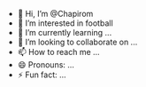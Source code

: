- 👋 Hi, I’m @Chapirom
- 👀 I’m interested in football
- 🌱 I’m currently learning ...
- 💞️ I’m looking to collaborate on ...
- 📫 How to reach me ...
- 😄 Pronouns: ...
- ⚡ Fun fact: ...

<!---
Chapirom/Chapirom is a ✨ special ✨ repository because its `README.md` (this file) appears on your GitHub profile.
You can click the Preview link to take a look at your changes.
--->
